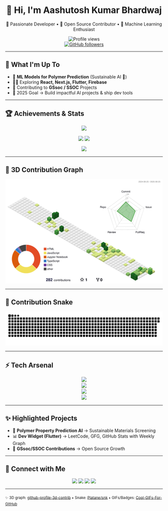 <!-- 🔥 Killer GitHub Profile README for Aashutoshkumarbhardwaj -->

<div align="center">

# 👋 Hi, I'm <strong>Aashutosh Kumar Bhardwaj</strong>  
🌱 Passionate Developer • 🚀 Open Source Contributor • 🤖 Machine Learning Enthusiast  

![Profile views](https://komarev.com/ghpvc/?username=Aashutoshkumarbhardwaj&style=flat&color=brightgreen)  
[![GitHub followers](https://img.shields.io/github/followers/Aashutoshkumarbhardwaj?label=Follow&style=flat&color=blue)](https://github.com/Aashutoshkumarbhardwaj?tab=followers)

</div>

---

## 🚀 What I'm Up To
- 🔬 **ML Models for Polymer Prediction** (Sustainable AI 🌱)  
- 🧑‍💻 Exploring **React, Next.js, Flutter, Firebase**  
- 🌟 Contributing to **GSsoc / SSOC** Projects  
- 🎯 2025 Goal → Build impactful AI projects & ship dev tools  

---

## 🏆 Achievements & Stats  

<p align="center"> 
<img src="https://github-trophies.vercel.app/?username=Aashutoshkumarbhardwaj&theme=gruvbox&no-frame=true&margin-w=10" />

</p>








<p align="center">
  <img src="https://github-readme-stats.vercel.app/api?username=Aashutoshkumarbhardwaj&show_icons=true&theme=tokyonight" />
  <img src="https://github-readme-streak-stats.herokuapp.com/?user=Aashutoshkumarbhardwaj&theme=tokyonight" />
</p>

<p align="center">
  <img src="https://github-readme-activity-graph.vercel.app/graph?username=Aashutoshkumarbhardwaj&theme=react-dark&area=true&hide_border=true" />
</p>

---

## 🧊 3D Contribution Graph  
<p align="center">
  <img src="./profile-3d-contrib/profile-green-animate.svg" width="720" />
</p>

---

## 🐍 Contribution Snake  
<p align="center">
  <picture>
    <source media="(prefers-color-scheme: dark)" srcset="./dist/github-snake-dark.svg" />
    <source media="(prefers-color-scheme: light)" srcset="./dist/github-snake.svg" />
    <img alt="github-snake" src="./dist/github-snake.svg" />
  </picture>
</p>

---

## ⚡ Tech Arsenal  


<p align="center">
  <img src="https://skillicons.dev/icons?i=python,cpp,java,js,ts,dart" /><br>
  <img src="https://skillicons.dev/icons?i=react,nextjs,flutter,tailwind,nodejs,express" /><br>
  <img src="https://skillicons.dev/icons?i=tensorflow,pytorch,sklearn,mysql,mongodb,postgresql" /><br>
  <img src="https://skillicons.dev/icons?i=firebase,git,github,docker,linux,vscode,vercel,netlify,postman" />
</p>

</p>

---

## ✨ Highlighted Projects  
- 🔬 **Polymer Property Prediction AI** → Sustainable Materials Screening  
- 📊 **Dev Widget (Flutter)** → LeetCode, GFG, GitHub Stats with Weekly Graph  
- 🤝 **GSsoc/SSOC Contributions** → Open Source Growth  

---

## 🔗 Connect with Me  
<p align="center">
  <a href="mailto:aashutoshkumarbhardwaj@gmail.com"><img src="https://img.shields.io/badge/-Email-red?style=flat&logo=gmail" /></a>
  <a href="https://linkedin.com/in/Aashutoshkumarbhardwaj"><img src="https://img.shields.io/badge/-LinkedIn-blue?style=flat&logo=linkedin" /></a>
  <a href="[https://twitter.com/](https://x.com/ashutoshpande_y)"><img src="https://img.shields.io/badge/-Twitter-black?style=flat&logo=twitter" /></a>
  <a href="https://dev.to/"><img src="https://img.shields.io/badge/-Dev.to-000000?style=flat&logo=dev.to" /></a>
</p>

---

<sub>✨ 3D graph: [github-profile-3d-contrib](https://github.com/yoshi389111/github-profile-3d-contrib) • Snake: [Platane/snk](https://github.com/Platane/snk) • GIFs/Badges: [Cool-GIFs-For-GitHub](https://github.com/Anmol-Baranwal/Cool-GIFs-For-GitHub)</sub>

